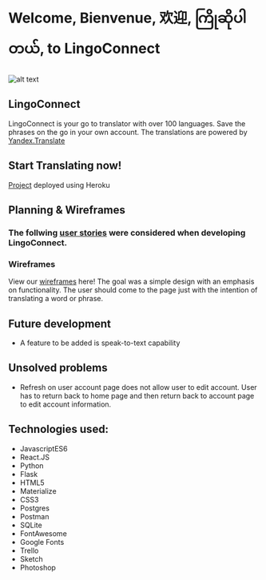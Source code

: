 # Welcome, Bienvenue, 欢迎, ကြိုဆိုပါတယ်, to LingoConnect
![alt text](https://raw.githubusercontent.com/jablan08/LingoConnect_frontend/josh/src/components/resources/LingoConnectGIF.gif)



## LingoConnect
LingoConnect is your go to translator with over 100 languages. Save the phrases on the go in your own account.
The translations are powered by [Yandex.Translate](http://translate.yandex.com/)

## Start Translating now! 
[Project](https://lingoconnect.herokuapp.com/) deployed using Heroku

## Planning & Wireframes

### The follwing [user stories](https://raw.githubusercontent.com/jablan08/LingoConnect_frontend/josh/src/components/resources/LC_user_stories.png) were considered when developing LingoConnect.


### Wireframes
View our [wireframes](https://sketch.cloud/s/7AboP) here!
The goal was a simple design with an emphasis on functionality. The user should come to the page just with the intention of translating a word or phrase. 


## Future development
* A feature to be added is speak-to-text capability


## Unsolved problems

* Refresh on user account page does not allow user to edit account. User has to return back to home page and then return back to account page to edit account information.


## Technologies used:
* JavascriptES6
* React.JS
* Python
* Flask
* HTML5
* Materialize
* CSS3
* Postgres
* Postman
* SQLite
* FontAwesome
* Google Fonts
* Trello
* Sketch
* Photoshop
